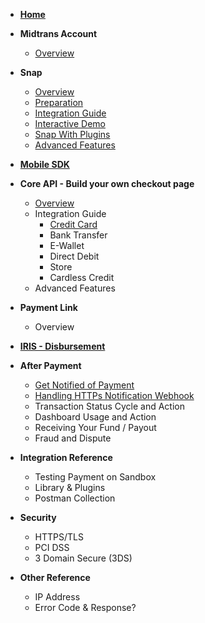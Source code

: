 - [**Home**](/)

- **Midtrans Account**

	- [Overview](en/midtrans-account/overview.md)

- **Snap**

	- [Overview](en/snap/overview.md)
	- [Preparation](en/snap/preparation.md)
	- [Integration Guide](en/snap/integration-guide.md)
	- [Interactive Demo](en/snap/interactive-demo.md)
	- [Snap With Plugins](en/snap/with-plugin.md)
	- [Advanced Features](en/snap/advanced-feature.md)

- [**Mobile SDK**](https://mobile-docs.midtrans.com)

- **Core API - Build your own checkout page**

	- [Overview](en/core-api/overview.md)
	- Integration Guide
		- [Credit Card](en/core-api/credit-card.md)
		- Bank Transfer
		- E-Wallet
		- Direct Debit
		- Store
		- Cardless Credit
	- Advanced Features

- **Payment Link**

	- Overview

- [**IRIS - Disbursement**](https://iris-docs.midtrans.com/)

- **After Payment**	

	- [Get Notified of Payment](en/after-payment/action-payment.md)
	- [Handling HTTPs Notification Webhook](en/after-payment/handling-notification.md)
	- Transaction Status Cycle and Action
	- Dashboard Usage and Action
	- Receiving Your Fund / Payout
	- Fraud and Dispute

- **Integration Reference**

	- Testing Payment on Sandbox
	- Library & Plugins
	- Postman Collection

- **Security**	

	- HTTPS/TLS	
	- PCI DSS	
	- 3 Domain Secure (3DS)	

- **Other Reference**	

	- IP Address	
	- Error Code & Response?	